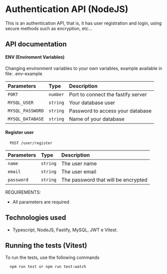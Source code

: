 # Authentication API (NodeJS)

This is an authentication API, that is, it has user registration and login, using secure methods such as encryption, etc...

## API documentation

#### ENV (Enviroment Variables)

Changing environment variables to your own variables, example available in file: .env-example

| Parameters       | Type     | Description                        |
| :--------------- | :------- | :--------------------------------- |
| `PORT`           | `number` | Port to connect the fastify server |
| `MYSQL_USER`     | `string` | Your database user                 |
| `MYSQL_PASSWORD` | `string` | Password to access your database   |
| `MYSQL_DATABASE` | `string` | Name of your database              |

#### Register user

```http
  POST /user/register
```

| Parameters | Type     | Description                         |
| :--------- | :------- | :---------------------------------- |
| `name`     | `string` | The user name                       |
| `email`    | `string` | The user email                      |
| `password` | `string` | The password that will be encrypted |

REQUIREMENTS:

- All parameters are required

## Technologies used

- Typescript, NodeJS, Fastify, MySQL, JWT e Vitest.

## Running the tests (Vitest)

To run the tests, use the following commands

```shell
  npm run test or npm run test:watch
```
